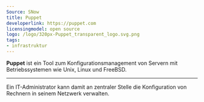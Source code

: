 ```yaml
---
Source: SNow
title: Puppet
developerlink: https://puppet.com
licensingmodel: open source
logo: /logo/320px-Puppet_transparent_logo.svg.png
tags:
- infrastruktur
---
```

__Puppet__ ist ein Tool zum Konfigurationsmanagement von Servern mit Betriebssystemen wie Unix, Linux und FreeBSD.

---

Ein IT-Administrator kann damit an zentraler Stelle die Konfiguration von Rechnern in seinem Netzwerk verwalten.
